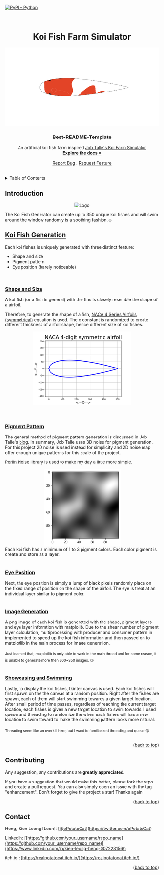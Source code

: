 [![PyPI - Python](https://img.shields.io/pypi/pyversions/iconsdk?logo=pypi)](https://pypi.org/project/iconsdk)
<a name="readme-top"></a>

<!-- PROJECT DETAIL -->
<br />
<div align="center">
  <h1 align="center">Koi Fish Farm Simulator</h1>
  <a href="https://github.com/OnePotatoCat/Procedural_Generation_Practice">
    <img src="/assets/icon_koi.png" alt="Logo" width="512" height="256">
  </a>

  <h3 align="center">Best-README-Template</h3>

  <p align="center">
    An artificial koi fish farm inspired <a href="https://jobtalle.itch.io/koifarm"> Job Talle's Koi Farm Simulator </a>
    <br />
    <a href="https://github.com/OnePotatoCat/Procedural_Generation_Practice"><strong>Explore the docs »</strong></a>
    <br />
    <br />
    <a href="https://github.com/OnePotatoCat/Procedural_Generation_Practice/issues">Report Bug</a>
    .
    <a href="https://github.com/OnePotatoCat/Procedural_Generation_Practice/issues">Request Feature</a>
  </p>
</div>
<br />

<!-- TABLE OF CONTENTS -->
<details>
  <summary>Table of Contents</summary>
  <ol>
    <li><a href="#introduction">Introduction</a></li>
    <li>
      <a href="#koi_fish_generation">Koi Fish Generation</a>
      <ol>
        <li><a href="#shape_and_size">Shape and Size</a></li>
        <li><a href="#pigment_Pattern">Pigment Pattern</a></li>
        <li><a href="#eye_position">Eye Position</a></li>
        <li><a href="#image_generation">Image Generation</a></li>
        <li><a href="#showcasing_and_swimming">Showcasing and Swimming</a></li>
      </ol>
    </li>
    <li><a href="#contributing">Contributing</a></li>
    <li><a href="#contact">Contact</a></li>
  </ol>
</details>


<!-- INTRODUCTION -->
##  Introduction
<a name="introduction"></a>
<div align="center">
  <img src="/assets/koi_fishes.gif" alt="Logo" width="512" height="256">
</div>

The Koi Fish Generator can create up to 350 unique koi fishes and will swim around the window randomly is a soothing fashion.:relaxed:
<br />

<!--- Koi Fish Generation --->
## <ins>Koi Fish Generation</ins>
<a name="koi_fish_generation"></a>
Each koi fishes is uniquely generated with three distinct feature:
* Shape and size
* Pigment pattern
* Eye position (barely noticeable)
<br />

<!--- Shape and Size --->
### <ins>Shape and Size</ins> <a name="shape_and_size"></a>
A koi fish (or a fish in general) with the fins is closely resemble the shape of a airfoil.

Therefore, to generate the shape of a fish, [NACA 4 Series Airfoils (symmetrical)](https://www.fxsolver.com/browse/formulas/NACA+4+Series+Airfoils+%28symmetrical%29) equation is used. The c constant is randomized to create different thickness of airfoil shape, hence different size of koi fishes.

<div align="center">
  <img src="/assets/naca4_symmetric_test.png" alt="airfoil" width="320" height="240">
</div>
<br />
<br />

<!--- Pigment Pattern --->
### <ins>Pigment Pattern</ins> <a name="pigment_Pattern"></a>
The general method of pigment pattern generation is discussed in Job Talle's [blog](https://jobtalle.com/digital_koi_breeding.html).
In summary, Job Talle uses 3D noise for pigment generation. For this project 2D noise is used instead for simplicity and 2D noise map offer enough unique patterns for this scale of the project.

[Perlin Noise](https://pypi.org/project/perlin-noise/) library is used to make my day a little more simple. 
<div align="center">
  <img src="/assets/perlin_noise.png" alt="perlin noise" width="251" height="251">
</div>
Each koi fish has a minimum of 1 to 3 pigment colors. Each color pigment is create and store as a layer.

<br />
<br />

<!--- Eye Position --->
### <ins>Eye Position</ins> <a name="eye_position"></a>
Next, the eye position is simply a lump of black pixels randomly place on the fixed range of position on the shape of the airfoil. The eye is treat at an individual layer similar to pigment color.
<br />
<br />

<!--- Image Generation --->
### <ins>Image Generation</ins> <a name="image_generation"></a>
A png image of each koi fish is generated with the shape, pigment layers and eye layer informtion with matplolib.
Due to the shear number of pigment layer calculation, multiprocessing with producer and consumer pattern in implemented to speed up the koi fish information and then passed on to matplotlib in the main process for image generation.

<sub>Just learned that, matplotlib is only able to work in the main thread and for some reason, it is unable to generate more then 300~350 images. :confused:</sub>
<br />
<br />

<!--- Showcasing and Swimming --->
### <ins>Showcasing and Swimming</ins> <a name="showcasing_and_swimming"></a>
Lastly, to display the koi fishes, tkinter canvas is used. Each koi fishes will first spawn on the the canvas at a random position. Right after the fishes are spawn, each of them will start swimming towards a given target location. After small period of time passes, regardless of reaching the current target location, each fishes is given a new target location to swim towards. I used queue and threading to randomize the when each fishes will has a new location to swim toward to make the swimming pattern looks more natural. 

<sub>Threading seem like an overkill here, but I want to familiarized threading and queue :stuck_out_tongue_winking_eye:</sub>
<br />
<br />

<p align="right">(<a href="#readme-top">back to top</a>)</p>

<!-- Contributing -->
## Contributing

Any suggestion, any contributions are **greatly appreciated**.

If you have a suggestion that would make this better, please fork the repo and create a pull request. You can also simply open an issue with the tag "enhancement".
Don't forget to give the project a star! Thanks again!

<p align="right">(<a href="#readme-top">back to top</a>)</p>

<!-- Contact -->
## Contact

Heng, Kien Leong [Leon]: [[@oPotatoCat](https://twitter.com/your_username)](https://twitter.com/oPotatoCat)

Linkedin: [[https://github.com/your_username/repo_name](https://github.com/your_username/repo_name)](https://www.linkedin.com/in/kien-leong-heng-007223156/)

itch.io : [https://realpotatocat.itch.io/](https://realpotatocat.itch.io/)

<p align="right">(<a href="#readme-top">back to top</a>)</p>

